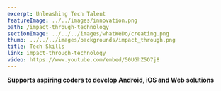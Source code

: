 ```yaml
---
excerpt: Unleashing Tech Talent
featureImage: ../../images/innovation.png
path: /impact-through-technology
sectionImage: ../../../images/whatWeDo/creating.png
thumb: ../../../images/backgrounds/impact_through.png
title: Tech Skills
link: impact-through-technology
video: https://www.youtube.com/embed/50UGhZ5O7j8
---
```

<!--StartFragment-->

**Supports aspiring coders to develop Android, iOS and Web solutions**

<!--EndFragment-->